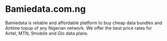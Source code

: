 # Bamiedata.com.ng
Bamiedata is reliable and affordable platform to buy cheap data bundles and Airtime topup of any Nigerian network. We offer the best price rates for Airtel, MTN, 9mobile and Glo data plans.

